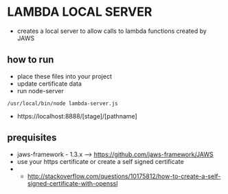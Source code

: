 # LAMBDA LOCAL SERVER

- creates a local server to allow calls to lambda functions created by JAWS

## how to run

- place these files into your project
- update certificate data
- run node-server

```
/usr/local/bin/node lambda-server.js
```

- https://localhost:8888/[stage]/[pathname]

## prequisites

- jaws-framework - 1.3.x --> https://github.com/jaws-framework/JAWS
- use your https certificate or create a self signed certificate
- - http://stackoverflow.com/questions/10175812/how-to-create-a-self-signed-certificate-with-openssl